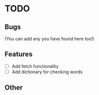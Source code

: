 # TODO

## Bugs
(You can add any you have found here too!)

## Features
- [ ] Add fetch functionality
- [ ] Add dictionary for checking words

## Other
